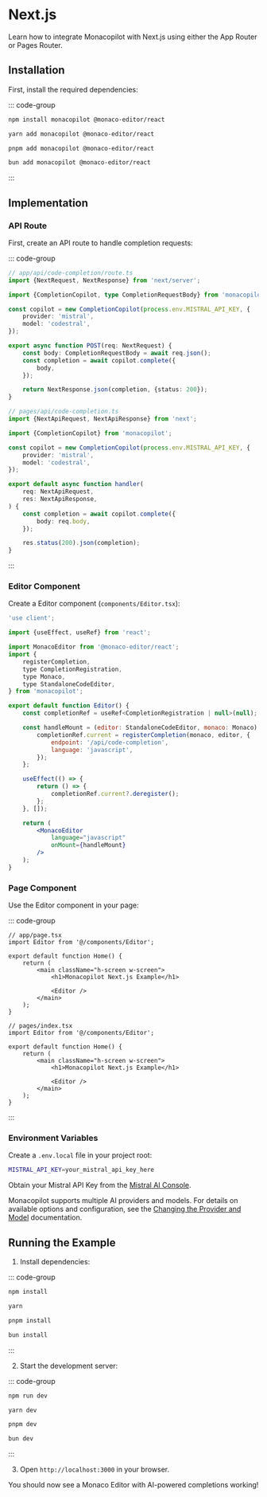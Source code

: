 # Next.js

Learn how to integrate Monacopilot with Next.js using either the App Router or Pages Router.

## Installation

First, install the required dependencies:

::: code-group

```bash [npm]
npm install monacopilot @monaco-editor/react
```

```bash [yarn]
yarn add monacopilot @monaco-editor/react
```

```bash [pnpm]
pnpm add monacopilot @monaco-editor/react
```

```bash [bun]
bun add monacopilot @monaco-editor/react
```

:::

## Implementation

### API Route

First, create an API route to handle completion requests:

::: code-group

```ts [App Router]
// app/api/code-completion/route.ts
import {NextRequest, NextResponse} from 'next/server';

import {CompletionCopilot, type CompletionRequestBody} from 'monacopilot';

const copilot = new CompletionCopilot(process.env.MISTRAL_API_KEY, {
    provider: 'mistral',
    model: 'codestral',
});

export async function POST(req: NextRequest) {
    const body: CompletionRequestBody = await req.json();
    const completion = await copilot.complete({
        body,
    });

    return NextResponse.json(completion, {status: 200});
}
```

```ts [Pages Router]
// pages/api/code-completion.ts
import {NextApiRequest, NextApiResponse} from 'next';

import {CompletionCopilot} from 'monacopilot';

const copilot = new CompletionCopilot(process.env.MISTRAL_API_KEY, {
    provider: 'mistral',
    model: 'codestral',
});

export default async function handler(
    req: NextApiRequest,
    res: NextApiResponse,
) {
    const completion = await copilot.complete({
        body: req.body,
    });

    res.status(200).json(completion);
}
```

:::

### Editor Component

Create a Editor component (`components/Editor.tsx`):

```jsx
'use client';

import {useEffect, useRef} from 'react';

import MonacoEditor from '@monaco-editor/react';
import {
    registerCompletion,
    type CompletionRegistration,
    type Monaco,
    type StandaloneCodeEditor,
} from 'monacopilot';

export default function Editor() {
    const completionRef = useRef<CompletionRegistration | null>(null);

    const handleMount = (editor: StandaloneCodeEditor, monaco: Monaco) => {
        completionRef.current = registerCompletion(monaco, editor, {
            endpoint: '/api/code-completion',
            language: 'javascript',
        });
    };

    useEffect(() => {
        return () => {
            completionRef.current?.deregister();
        };
    }, []);

    return (
        <MonacoEditor
            language="javascript"
            onMount={handleMount}
        />
    );
}
```

### Page Component

Use the Editor component in your page:

::: code-group

```tsx [App Router]
// app/page.tsx
import Editor from '@/components/Editor';

export default function Home() {
    return (
        <main className="h-screen w-screen">
            <h1>Monacopilot Next.js Example</h1>

            <Editor />
        </main>
    );
}
```

```tsx [Pages Router]
// pages/index.tsx
import Editor from '@/components/Editor';

export default function Home() {
    return (
        <main className="h-screen w-screen">
            <h1>Monacopilot Next.js Example</h1>

            <Editor />
        </main>
    );
}
```

:::

### Environment Variables

Create a `.env.local` file in your project root:

```bash
MISTRAL_API_KEY=your_mistral_api_key_here
```

Obtain your Mistral API Key from the [Mistral AI Console](https://console.mistral.ai/api-keys).

Monacopilot supports multiple AI providers and models. For details on available options and configuration, see the [Changing the Provider and Model](/configuration/copilot-options#changing-the-provider-and-model) documentation.

## Running the Example

1. Install dependencies:

::: code-group

```bash [npm]
npm install
```

```bash [yarn]
yarn
```

```bash [pnpm]
pnpm install
```

```bash [bun]
bun install
```

:::

2. Start the development server:

::: code-group

```bash [npm]
npm run dev
```

```bash [yarn]
yarn dev
```

```bash [pnpm]
pnpm dev
```

```bash [bun]
bun dev
```

:::

3. Open `http://localhost:3000` in your browser.

You should now see a Monaco Editor with AI-powered completions working!
